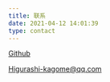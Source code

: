 ```yaml
---
title: 联系
date: 2021-04-12 14:01:39
type: contact
---
```


[Github](https://github.com/Higurashi-kagome)

[Higurashi-kagome@qq.com](mailto:higurashi-kagome@qq.com)